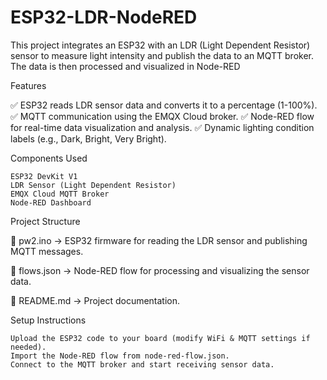 # ESP32-LDR-NodeRED
This project integrates an ESP32 with an LDR (Light Dependent Resistor) sensor to measure light intensity and publish the data to an MQTT broker. The data is then processed and visualized in Node-RED

Features

✅ ESP32 reads LDR sensor data and converts it to a percentage (1-100%).
✅ MQTT communication using the EMQX Cloud broker.
✅ Node-RED flow for real-time data visualization and analysis.
✅ Dynamic lighting condition labels (e.g., Dark, Bright, Very Bright).

Components Used

    ESP32 DevKit V1
    LDR Sensor (Light Dependent Resistor)
    EMQX Cloud MQTT Broker
    Node-RED Dashboard

Project Structure

📂 pw2.ino → ESP32 firmware for reading the LDR sensor and publishing MQTT messages.

📂 flows.json → Node-RED flow for processing and visualizing the sensor data.

📂 README.md → Project documentation.

Setup Instructions

    Upload the ESP32 code to your board (modify WiFi & MQTT settings if needed).
    Import the Node-RED flow from node-red-flow.json.
    Connect to the MQTT broker and start receiving sensor data.
